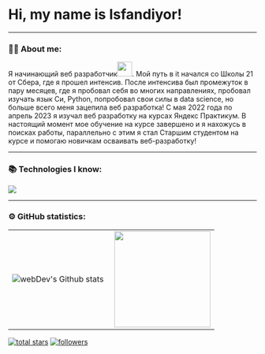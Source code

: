 
# Hi, my name is Isfandiyor!

---

### 👨‍💻 About me:

Я начинающий веб разработчик<img src="https://media.giphy.com/media/WUlplcMpOCEmTGBtBW/giphy.gif" width="30px">. Мой путь в it начался со Школы 21 от Сбера, где я прошел интенсив. После интенсива был промежуток в пару месяцев, где я пробовал себя во многих направлениях, пробовал изучать язык Си, Python, попробовал свои силы в data science, но больше всего меня зацепила веб разработка! С мая 2022 года по апрель 2023 я изучал веб разработку на курсах Яндекс Практикум. В настоящий момент мое обучение на курсе завершено и я нахожусь в поисках работы, параллельно с этим я стал Старшим студентом на курсе и помогаю новичкам осваивать веб-разработку!

---

### 📚 Technologies I know:

<p align="left"> <a href="https://github.com/thinkright20"><img src="https://skillicons.dev/icons?i=vscode,replit,github,mongodb,css,html,js,express,bots,nodejs"> </a> </p>

---

### ⚙️ GitHub statistics:

<table>
  <tr>
    <td>
      <img align="left" src="http://github-readme-streak-stats.herokuapp.com?user=Just-Bax&theme=dark&background=000000" alt="webDev's Github stats" />
    </td>
    <td>
      <img height="195px" align="right" src="https://github-readme-stats-sigma-five.vercel.app/api/top-langs/?username=Just-Bax&layout=compact&theme=vision-friendly-dark" />
    </td>
  </tr>
</table>

<p align="left">
  <a href="https://github.com/Just-Bax?tab=repositories&sort=stargazers"><img alt="total stars" title="Total stars on GitHub" src="https://custom-icon-badges.demolab.com/github/stars/Just-Bax?color=B8B92B&style=for-the-badge&labelColor=959532&logo=star"/></a>
  <a href="https://github.com/Just-Bax"><img alt="followers" title="Follow me on Github" src="https://img.shields.io/github/followers/Just-Bax?color=236ad3&style=for-the-badge&logo=github&label=Follow"/></a>
</p>
